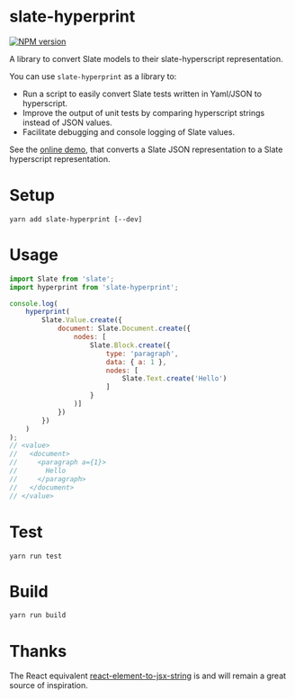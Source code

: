 # slate-hyperprint

[![NPM version](https://badge.fury.io/js/slate-hyperprint.svg)](http://badge.fury.io/js/slate-hyperprint)

A library to convert Slate models to their slate-hyperscript representation.

You can use `slate-hyperprint` as a library to:

- Run a script to easily convert Slate tests written in Yaml/JSON to hyperscript.
- Improve the output of unit tests by comparing hyperscript strings instead of JSON values.
- Facilitate debugging and console logging of Slate values.

See the [online demo](https://soreine.github.io/slate-hyperprint), that converts a Slate JSON representation to a Slate hyperscript representation.

# Setup

```
yarn add slate-hyperprint [--dev]
```

# Usage

```js
import Slate from 'slate';
import hyperprint from 'slate-hyperprint';

console.log(
    hyperprint(
        Slate.Value.create({
            document: Slate.Document.create({
                nodes: [
                    Slate.Block.create({
                        type: 'paragraph',
                        data: { a: 1 },
                        nodes: [
                            Slate.Text.create('Hello')
                        ]
                    }
                )]
            })
        })
    )
);
// <value>
//   <document>
//     <paragraph a={1}>
//       Hello
//     </paragraph>
//   </document>
// </value>
```

# Test

```
yarn run test
```

# Build

```
yarn run build
```

# Thanks

The React equivalent [react-element-to-jsx-string](https://github.com/algolia/react-element-to-jsx-string) is and will remain a great source of inspiration.
